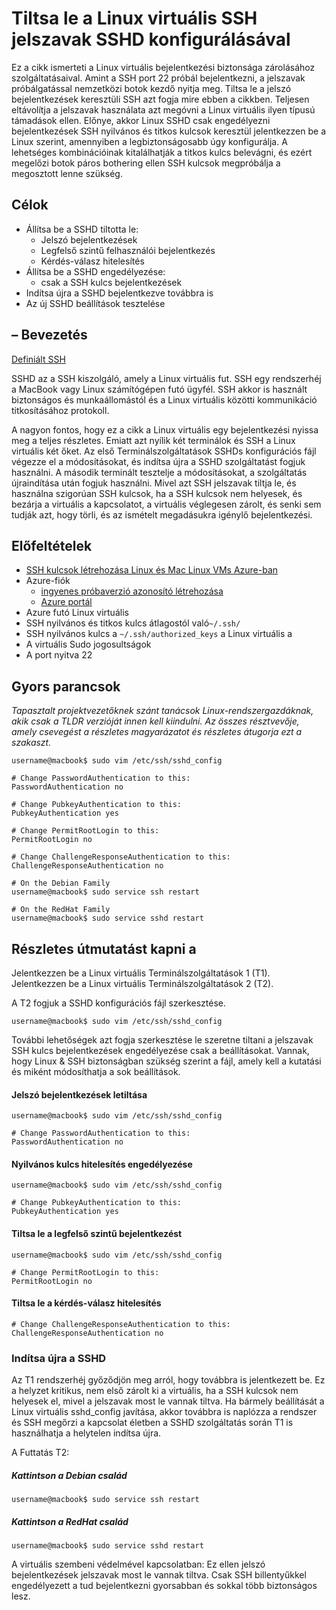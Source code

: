 <properties
    pageTitle="Tiltsa le a Linux virtuális SSH jelszavak SSHD konfigurálásával |} Microsoft Azure"
    description="Az Azure virtuális Linux gép biztonságos jelszó bejelentkezések az SSH letiltásával."
    services="virtual-machines-linux"
    documentationCenter=""
    authors="vlivech"
    manager="timlt"
    editor=""
    tags="" />

<tags
    ms.service="virtual-machines-linux"
    ms.workload="infrastructure-services"
    ms.tgt_pltfrm="vm-linux"
    ms.devlang="na"
    ms.topic="article"
    ms.date="08/26/2016"
    ms.author="v-livech"/>

# <a name="disable-ssh-passwords-on-your-linux-vm-by-configuring-sshd"></a>Tiltsa le a Linux virtuális SSH jelszavak SSHD konfigurálásával

Ez a cikk ismerteti a Linux virtuális bejelentkezési biztonsága zárolásához szolgáltatásaival.  Amint a SSH port 22 próbál bejelentkezni, a jelszavak próbálgatással nemzetközi botok kezdő nyitja meg.  Tiltsa le a jelszó bejelentkezések keresztüli SSH azt fogja mire ebben a cikkben.  Teljesen eltávolítja a jelszavak használata azt megóvni a Linux virtuális ilyen típusú támadások ellen.  Előnye, akkor Linux SSHD csak engedélyezni bejelentkezések SSH nyilvános és titkos kulcsok keresztül jelentkezzen be a Linux szerint, amennyiben a legbiztonságosabb úgy konfigurálja.  A lehetséges kombinációinak kitalálhatják a titkos kulcs belevágni, és ezért megelőzi botok páros bothering ellen SSH kulcsok megpróbálja a megosztott lenne szükség.


## <a name="goals"></a>Célok

- Állítsa be a SSHD tiltotta le:
  - Jelszó bejelentkezések
  - Legfelső szintű felhasználói bejelentkezés
  - Kérdés-válasz hitelesítés
- Állítsa be a SSHD engedélyezése:
  - csak a SSH kulcs bejelentkezések
- Indítsa újra a SSHD bejelentkezve továbbra is
- Az új SSHD beállítások tesztelése

## <a name="introduction"></a>– Bevezetés

[Definiált SSH](https://en.wikipedia.org/wiki/Secure_Shell)

SSHD az a SSH kiszolgáló, amely a Linux virtuális fut.  SSH egy rendszerhéj a MacBook vagy Linux számítógépen futó ügyfél.  SSH akkor is használt biztonságos és munkaállomástól és a Linux virtuális közötti kommunikáció titkosításához protokoll.

A nagyon fontos, hogy ez a cikk a Linux virtuális egy bejelentkezési nyissa meg a teljes részletes.  Emiatt azt nyílik két terminálok és SSH a Linux virtuális két őket.  Az első Terminálszolgáltatások SSHDs konfigurációs fájl végezze el a módosításokat, és indítsa újra a SSHD szolgáltatást fogjuk használni.  A második terminált tesztelje a módosításokat, a szolgáltatás újraindítása után fogjuk használni.  Mivel azt SSH jelszavak tiltja le, és használna szigorúan SSH kulcsok, ha a SSH kulcsok nem helyesek, és bezárja a virtuális a kapcsolatot, a virtuális véglegesen zárolt, és senki sem tudják azt, hogy törli, és az ismételt megadásukra igénylő bejelentkezési.

## <a name="prerequisites"></a>Előfeltételek

- [SSH kulcsok létrehozása Linux és Mac Linux VMs Azure-ban](virtual-machines-linux-mac-create-ssh-keys.md)
- Azure-fiók
  - [ingyenes próbaverzió azonosító létrehozása](https://azure.microsoft.com/pricing/free-trial/)
  - [Azure portál](http://portal.azure.com)
- Azure futó Linux virtuális
- SSH nyilvános és titkos kulcs átlagostól való`~/.ssh/`
- SSH nyilvános kulcs a `~/.ssh/authorized_keys` a Linux virtuális a
- A virtuális Sudo jogosultságok
- A port nyitva 22

## <a name="quick-commands"></a>Gyors parancsok

_Tapasztalt projektvezetőknek szánt tanácsok Linux-rendszergazdáknak, akik csak a TLDR verzióját innen kell kiindulni.  Az összes résztvevője, amely csevegést a részletes magyarázatot és részletes átugorja ezt a szakaszt._

```
username@macbook$ sudo vim /etc/ssh/sshd_config

# Change PasswordAuthentication to this:
PasswordAuthentication no

# Change PubkeyAuthentication to this:
PubkeyAuthentication yes

# Change PermitRootLogin to this:
PermitRootLogin no

# Change ChallengeResponseAuthentication to this:
ChallengeResponseAuthentication no

# On the Debian Family
username@macbook$ sudo service ssh restart

# On the RedHat Family
username@macbook$ sudo service sshd restart
```

## <a name="detailed-walk-through"></a>Részletes útmutatást kapni a

Jelentkezzen be a Linux virtuális Terminálszolgáltatások 1 (T1).  Jelentkezzen be a Linux virtuális Terminálszolgáltatások 2 (T2).

A T2 fogjuk a SSHD konfigurációs fájl szerkesztése.  

```
username@macbook$ sudo vim /etc/ssh/sshd_config
```

További lehetőségek azt fogja szerkesztése le szeretne tiltani a jelszavak SSH kulcs bejelentkezések engedélyezése csak a beállításokat.  Vannak, hogy Linux & SSH biztonságban szükség szerint a fájl, amely kell a kutatási és miként módosíthatja a sok beállítások.

#### <a name="disable-password-logins"></a>Jelszó bejelentkezések letiltása

```
username@macbook$ sudo vim /etc/ssh/sshd_config

# Change PasswordAuthentication to this:
PasswordAuthentication no
```

#### <a name="enable-public-key-authentication"></a>Nyilvános kulcs hitelesítés engedélyezése

```
username@macbook$ sudo vim /etc/ssh/sshd_config

# Change PubkeyAuthentication to this:
PubkeyAuthentication yes
```

#### <a name="disable-root-login"></a>Tiltsa le a legfelső szintű bejelentkezést

```
username@macbook$ sudo vim /etc/ssh/sshd_config

# Change PermitRootLogin to this:
PermitRootLogin no
```

#### <a name="disable-challenge-response-authentication"></a>Tiltsa le a kérdés-válasz hitelesítés

```
# Change ChallengeResponseAuthentication to this:
ChallengeResponseAuthentication no
```

### <a name="restart-sshd"></a>Indítsa újra a SSHD

Az T1 rendszerhéj győződjön meg arról, hogy továbbra is jelentkezett be.  Ez a helyzet kritikus, nem első zárolt ki a virtuális, ha a SSH kulcsok nem helyesek el, mivel a jelszavak most le vannak tiltva.  Ha bármely beállítását a Linux virtuális sshd_config javítása, akkor továbbra is naplózza a rendszer és SSH megőrzi a kapcsolat életben a SSHD szolgáltatás során T1 is használhatja a helytelen indítsa újra.

A Futtatás T2:

##### <a name="on-the-debian-family"></a>Kattintson a Debian család

```
username@macbook$ sudo service ssh restart
```

##### <a name="on-the-redhat-family"></a>Kattintson a RedHat család

```
username@macbook$ sudo service sshd restart
```

A virtuális szembeni védelmével kapcsolatban: Ez ellen jelszó bejelentkezések jelszavak most le vannak tiltva.  Csak SSH billentyűkkel engedélyezett a tud bejelentkezni gyorsabban és sokkal több biztonságos lesz.
